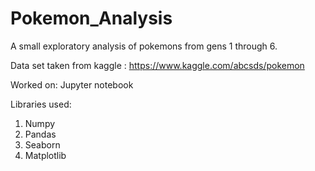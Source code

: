 # Pokemon_Analysis
A small exploratory analysis of pokemons from gens 1 through 6.

Data set taken from kaggle : https://www.kaggle.com/abcsds/pokemon

Worked on: Jupyter notebook

Libraries used: 
1. Numpy
2. Pandas               
3. Seaborn
4. Matplotlib
